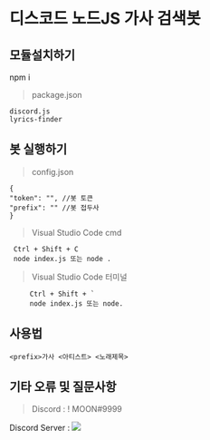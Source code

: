 # 디스코드 노드JS 가사 검색봇

## 모듈설치하기
npm i
> package.json

    discord.js
    lyrics-finder

## 봇 실행하기
> config.json

    {
    "token": "", //봇 토큰
    "prefix": "" //봇 접두사
    }   

> Visual Studio Code 
> cmd

     Ctrl + Shift + C 
     node index.js 또는 node .
 > Visual Studio Code 터미널
     
         Ctrl + Shift + `
         node index.js 또는 node.
## 사용법
    <prefix>가사 <아티스트> <노래제목>

## 기타 오류 및 질문사항

> Discord : ! MOON#9999

Discord Server : <a href="https://discord.gg/XnAqJW2huv" target="_blank"><img src="https://img.shields.io/badge/Discord-5865F2?style=flat-square&logo=Discord&logoColor=white"/></a>

